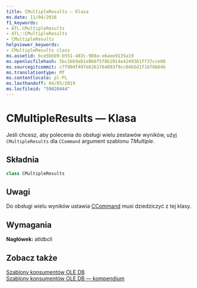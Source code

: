 ```yaml
---
title: CMultipleResults — Klasa
ms.date: 11/04/2016
f1_keywords:
- ATL.CMultipleResults
- ATL::CMultipleResults
- CMultipleResults
helpviewer_keywords:
- CMultipleResults class
ms.assetid: 6ce5bbb9-b551-483c-988a-e6aee9135a19
ms.openlocfilehash: 5bc1bb9ab1e0b6f5f8b2914e4249361ff37cce08
ms.sourcegitcommit: c7f90df497e6261764893f9cc04b5d1f1bf0b64b
ms.translationtype: MT
ms.contentlocale: pl-PL
ms.lasthandoff: 04/05/2019
ms.locfileid: "59028444"
---
```

# <a name="cmultipleresults-class"></a>CMultipleResults — Klasa

Jeśli chcesz, aby polecenia do obsługi wielu zestawów wyników, użyj `CMultipleResults` dla `CCommand` argument szablonu *TMultiple*.

## <a name="syntax"></a>Składnia

```cpp
class CMultipleResults
```

## <a name="remarks"></a>Uwagi

Do obsługi wielu wyników ustawia [CCommand](../../data/oledb/ccommand-class.md) musi dziedziczyć z tej klasy.

## <a name="requirements"></a>Wymagania

**Nagłówek:** atldbcli

## <a name="see-also"></a>Zobacz także

[Szablony konsumentów OLE DB](../../data/oledb/ole-db-consumer-templates-cpp.md)<br/>
[Szablony konsumentów OLE DB — kompendium](../../data/oledb/ole-db-consumer-templates-reference.md)